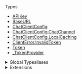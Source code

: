 <summary>Types</summary>

  - [APIKey](/APIKey)
  - [BaseURL](/BaseURL)
  - [ChatClientConfig](/ChatClientConfig)
  - [ChatClientConfig.ChatChannel](/ChatClientConfig.ChatChannel)
  - [ChatClientConfig.LocalCaching](/ChatClientConfig.LocalCaching)
  - [ClientError.InvalidToken](/ClientError.InvalidToken)
  - [Token](/Token)
  - [\_TokenProvider](/_TokenProvider)

</details>

<details>
<summary>Global Typealiases</summary>

  - [TokenProvider](/TokenProvider)

</details>

<details>
<summary>Extensions</summary>

  - [ClientError](/ClientError)

</details>
